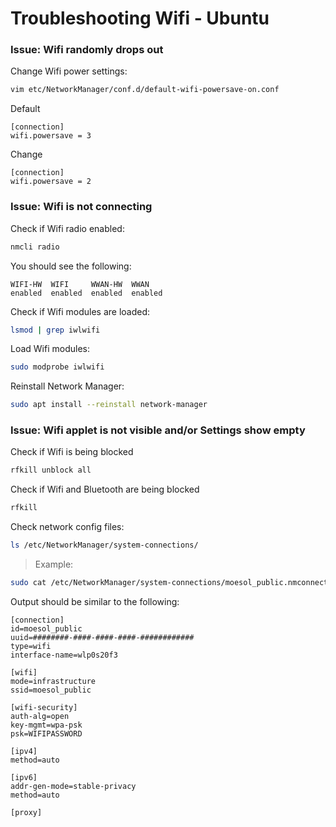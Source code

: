 # Troubleshooting Wifi - Ubuntu
### Issue: Wifi randomly drops out
Change Wifi power settings:
```bash
vim etc/NetworkManager/conf.d/default-wifi-powersave-on.conf
```
Default
```
[connection]
wifi.powersave = 3
```
Change
```
[connection]
wifi.powersave = 2
```
### Issue: Wifi is not connecting
Check if Wifi radio enabled:
```bash
nmcli radio
```
You should see the following:
```
WIFI-HW  WIFI     WWAN-HW  WWAN    
enabled  enabled  enabled  enabled
```
Check if Wifi modules are loaded:
```bash
lsmod | grep iwlwifi
```
Load Wifi modules:
```bash
sudo modprobe iwlwifi
```
Reinstall Network Manager:
```bash
sudo apt install --reinstall network-manager
```
### Issue: Wifi applet is not visible and/or Settings show empty
Check if Wifi is being blocked
```bash
rfkill unblock all
```
Check if Wifi and Bluetooth are being blocked
```bash
rfkill
```
Check network config files:
```bash
ls /etc/NetworkManager/system-connections/
```
> Example:
```bash
sudo cat /etc/NetworkManager/system-connections/moesol_public.nmconnection
```
Output should be similar to the following:
```
[connection]
id=moesol_public
uuid=########-####-####-####-############
type=wifi
interface-name=wlp0s20f3

[wifi]
mode=infrastructure
ssid=moesol_public

[wifi-security]
auth-alg=open
key-mgmt=wpa-psk
psk=WIFIPASSWORD

[ipv4]
method=auto

[ipv6]
addr-gen-mode=stable-privacy
method=auto

[proxy]
```
